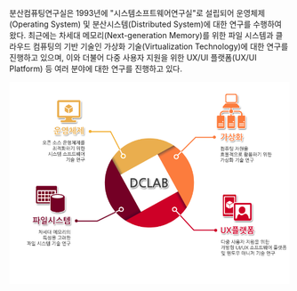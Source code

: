 
분산컴퓨팅연구실은 1993년에 "시스템소프트웨어연구실"로 설립되어 운영체제(Operating System) 및 분산시스템(Distributed System)에 대한 연구를 수행하여 왔다. 
최근에는 차세대 메모리(Next-generation Memory)를 위한 파일 시스템과 클라우드 컴퓨팅의 기반 기술인 가상화 기술(Virtualization Technology)에 대한 연구를 진행하고 있으며, 이와 더불어 다중 사용자 지원을 위한 UX/UI 플랫폼(UX/UI Platform) 등 여러 분야에 대한 연구를 진행하고 있다.


![./img/kor.png](./img/kor.png)


